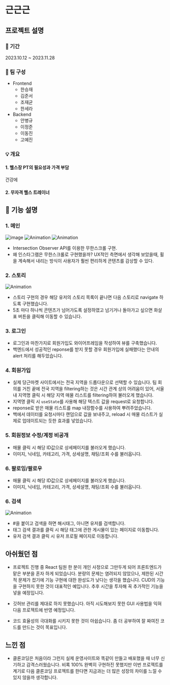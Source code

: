 # 근근근

## 프로젝트 설명

### 📆 기간

2023.10.12 ~ 2023.11.28

### 🏃 팀 구성

- Frontend
  - 한승재
  - 김준서
  - 조재균
  - 한세라
- Backend
  - 안병규
  - 이정준
  - 이동진
  - 고예진

### 💡 개요

#### 1. 헬스장 PT의 필요성과 가격 부담
   건강에 
#### 2. 무자격 헬스 트레이너
   

<!-- ### 📺 시연영상

[Youtube](https://www.youtube.com/watch?v=5tLHyCBxhm4) -->

## 🔎 기능 설명

### 1. 메인

![image](https://github.com/Goorm-OGJG/PBL-Instagram-FE/assets/62943439/fe4e682a-6496-42f3-8363-1c600ac60adc)
![Animation](https://github.com/Goorm-OGJG/PBL-Instagram-FE/assets/62943439/1d078a4f-e19c-4f1b-ab04-d373afd28bdf)
![Animation](https://github.com/Goorm-OGJG/PBL-Instagram-FE/assets/62943439/d7f88a49-ae2f-42a1-a4fc-3e77eca572c2)
- Intersection Observer API를 이용한 무한스크롤 구현.
- 왜 인스타그램은 무한스크롤로 구현했을까? UX적인 측면에서 생각해 보았을때, 휠을 계속해서 내리는 방식이 사용자가 훨씬 편리하게 콘텐츠를 감상할 수 있다.

### 2. 스토리

![Animation](https://github.com/Goorm-OGJG/PBL-Instagram-FE/assets/62943439/1c7105a5-4b96-4a87-a237-24ed27bfda76)

- 스토리 구현의 경우 해당 유저의 스토리 목록이 끝나면 다음 스토리로 navigate 하도록 구현했습니다.
- 5초 마다 하나씩 콘텐츠가 넘어가도록 설정하였고 넘기거나 돌아가고 싶으면 화살표 버튼을 클릭해 이동할 수 있습니다.

### 3. 로그인

<!-- ![](https://images.velog.io/images/pmk4236/post/7a5339cf-5080-4cc6-95db-d911cfa29023/%E1%84%89%E1%85%B3%E1%84%8F%E1%85%B3%E1%84%85%E1%85%B5%E1%86%AB%E1%84%89%E1%85%A3%E1%86%BA%202021-04-11%20%E1%84%8B%E1%85%A9%E1%84%92%E1%85%AE%204.20.58.png) -->

- 로그인과 마찬가지로 회원가입도 와이어프레임을 작성하여 뷰를 구축했습니다.
- 백엔드에서 성공적인 reponse를 받지 못할 경우 회원가입에 실패했다는 안내의 alert 처리를 해두었습니다.

### 4. 회원가입

<!-- ![](https://images.velog.io/images/pmk4236/post/8575e871-9578-40d8-b6a0-f3c3c1016d92/%E1%84%89%E1%85%B3%E1%84%8F%E1%85%B3%E1%84%85%E1%85%B5%E1%86%AB%E1%84%89%E1%85%A3%E1%86%BA%202021-04-11%20%E1%84%8B%E1%85%A9%E1%84%92%E1%85%AE%204.12.35.png) -->

- 실제 당근마켓 사이트에서는 전국 지역을 드롭다운으로 선택할 수 있습니다. 팀 회의를 거친 끝에 전국 지역을 filtering하는 것은 시간 관계 상의 어려움이 있어, 서울 내 지역명 클릭 시 해당 지역 매물 리스트를 filtering하여 불러오게 했습니다.
- 지역명 클릭 시 `useState`를 사용해 해당 텍스트 값을 request로 요청합니다.
- reponse로 받은 매물 리스트를 map 내장함수를 사용하여 뿌려주었습니다.
- 백에서 데이터를 요청시마다 랜덤으로 값을 보내주고, reload 시 매물 리스트가 실제로 업데이트되는 듯한 효과를 넣었습니다.

### 5. 회원정보 수정/계정 비공개

<!-- <center><img src="https://images.velog.io/images/pmk4236/post/6c5d92ac-e728-4d6b-bb13-845c4932acdf/%E1%84%89%E1%85%B3%E1%84%8F%E1%85%B3%E1%84%85%E1%85%B5%E1%86%AB%E1%84%89%E1%85%A3%E1%86%BA%202021-04-11%20%E1%84%8B%E1%85%A9%E1%84%92%E1%85%AE%204.15.59.png" width="70%" height="70%" /></center> -->

- 매물 클릭 시 해당 ID값으로 상세페이지를 불러오게 했습니다.
- 이미지, 닉네임, 카테고리, 가격, 상세설명, 채팅/조회 수를 불러옵니다.

### 6. 팔로잉/팔로우

<!-- <center><img src="https://images.velog.io/images/pmk4236/post/6c5d92ac-e728-4d6b-bb13-845c4932acdf/%E1%84%89%E1%85%B3%E1%84%8F%E1%85%B3%E1%84%85%E1%85%B5%E1%86%AB%E1%84%89%E1%85%A3%E1%86%BA%202021-04-11%20%E1%84%8B%E1%85%A9%E1%84%92%E1%85%AE%204.15.59.png" width="70%" height="70%" /></center> -->

- 매물 클릭 시 해당 ID값으로 상세페이지를 불러오게 했습니다.
- 이미지, 닉네임, 카테고리, 가격, 상세설명, 채팅/조회 수를 불러옵니다.


### 6. 검색

![Animation](https://github.com/Goorm-OGJG/PBL-Instagram-FE/assets/62943439/8a34ed94-cd86-45db-ac70-7b440828eda7)

- #을 붙이고 검색을 하면 해시태그, 아니면 유저를 검색합니다.
- 태그 검색 결과를 클릭 시 해당 태그에 관한 게시물이 있는 페이지로 이동합니다.
- 유저 검색 결과 클릭 시 유저 프로필 페이지로 이동합니다.



## 아쉬웠던 점

- 프로젝트 진행 중 React 팀원 한 분이 개인 사정으로 그만두게 되어 프론트엔드가 맡은 부분을 혼자 하게 되었습니다. 분량의 문제는 염려되지 않았으나, 제한된 시간적 문제가 컸기에 기능 구현에 대한 완성도가 낮다는 생각을 했습니다. CUD의 기능을 구현하지 못한 것이 대표적인 예입니다. 추후 시간을 투자해 꼭 추가적인 기능을 넣을 예정입니다.

- 깃허브 관리를 제대로 하지 못했습니다. 아직 시도해보지 못한 GUI 사용법을 익혀 다음 프로젝트에 반영 예정입니다.

- 코드 효율성의 극대화를 시키지 못한 것이 아쉽습니다. 좀 더 공부하여 잘 짜여진 코드를 만드는 것이 목표입니다.

## 느낀 점

- 클론코딩은 처음이라 그런지 실제 운영사이트와 똑같이 만들고 배포했을 때 너무 신기하고 감격스러웠습니다. 비록 100% 완벽히 구현하진 못했지만 이번 프로젝트를 계기로 다음 클론코딩 프로젝트를 한다면 지금과는 더 많은 성장의 차이를 느낄 수 있지 않을까 생각합니다.